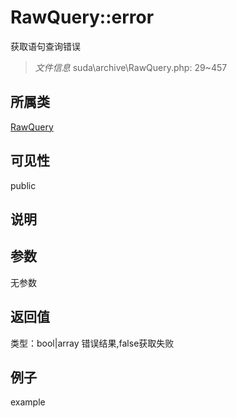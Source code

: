 # RawQuery::error
获取语句查询错误
> *文件信息* suda\archive\RawQuery.php: 29~457
## 所属类 

[RawQuery](../RawQuery.md)

## 可见性

  public  
## 说明



## 参数

无参数

## 返回值
类型：bool|array
 错误结果,false获取失败

## 例子

example